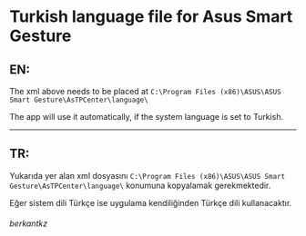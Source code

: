 # Turkish language file for Asus Smart Gesture

## EN:
The xml above needs to be placed at ```C:\Program Files (x86)\ASUS\ASUS Smart Gesture\AsTPCenter\language\```

The app will use it automatically, if the system language is set to Turkish.

---
## TR:
Yukarıda yer alan xml dosyasını ```C:\Program Files (x86)\ASUS\ASUS Smart Gesture\AsTPCenter\language\``` konumuna kopyalamak gerekmektedir.

Eğer sistem dili Türkçe ise uygulama kendiliğinden Türkçe dili kullanacaktır.

###### berkantkz
